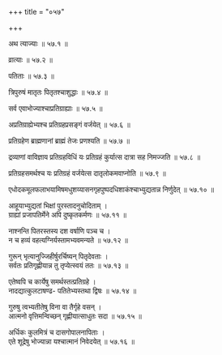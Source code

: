+++
title = "०५७"

+++

अथ त्याज्याः ॥ ५७.१ ॥

व्रात्याः ॥ ५७.२ ॥

पतिताः ॥ ५७.३ ॥

त्रिपुरुषं मातृतः पितृतश्चाशुद्धाः ॥ ५७.४ ॥

सर्व एवाभोज्याश्चाप्रतिग्राह्याः ॥ ५७.५ ॥

अप्रतिग्राह्येभ्यश्च प्रतिग्रहप्रसङ्गं वर्जयेत् ॥ ५७.६ ॥

प्रतिग्रहेण ब्राह्मणानां ब्राह्मं तेजः प्रणश्यति ॥ ५७.७ ॥

द्रव्याणां वाविज्ञाय प्रतिग्रहविधिं यः प्रतिग्रहं कुर्यात्स दात्रा सह निमज्जति ॥ ५७.८ ॥

प्रतिग्रहसमर्थश्च यः प्रतिग्रहं वर्जयेत्स दातृलोकमवाप्नोति ॥ ५७.९ ॥

एधोदकमूलफलाभयामिषमधुशय्यासनगृहपुष्पदधिशाकंश्चाभ्युद्यतान्न निर्णुदेत् ॥ ५७.१० ॥

आहूयाभ्युद्यतां भिक्षां पुरस्तादनुचोदिताम्  ।  
ग्राह्यां प्रजापतिर्मेने अपि दुष्कृतकर्मणः  ॥ ५७.११ ॥

नाश्नन्ति पितरस्तस्य दश वर्षाणि पञ्च च  ।  
न च हव्यं वहत्यग्निर्यस्तामभ्यवमन्यते  ॥ ५७.१२ ॥

गुरून् भृत्यानुज्जिहीर्षुरर्चिष्यन् पितृदेवताः  ।  
सर्वतः प्रतिगृह्णीयान्न तु तृप्येत्स्वयं ततः  ॥ ५७.१३ ॥

एतेष्वपि च कार्येषु समर्थस्तत्प्रतिग्रहे  ।  
नादद्यात्कुलटाषण्ढ- पतितेभ्यस्तथा द्विषः  ॥ ५७.१४ ॥

गुरुषु त्वभ्यतीतेषु विना वा तैर्गृहे वसन्  ।  
आत्मनो वृत्तिमन्विच्छन् गृह्णीयात्साधुतः सदा  ॥ ५७.१५ ॥

अर्धिकः कुलमित्रं च दासगोपालनापिताः  ।  
एते शूद्रेषु भोज्यान्ना यश्चात्मानं निवेदयेत् ॥ ५७.१६ ॥



